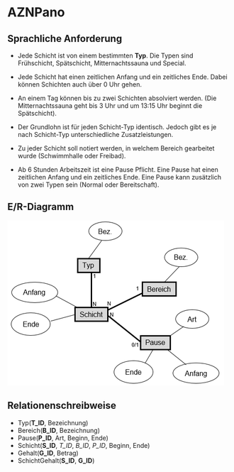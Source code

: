 # AZNPano
## Sprachliche Anforderung
- Jede Schicht ist von einem bestimmten **Typ**. Die Typen sind Frühschicht, Spätschicht, Mitternachtssauna und Special.

- Jede Schicht hat einen zeitlichen Anfang und ein zeitliches Ende. Dabei können Schichten auch über 0 Uhr gehen.

- An einem Tag können bis zu zwei Schichten absolviert werden. (Die Mitternachtssauna geht bis 3 Uhr und um 13:15 Uhr beginnt die Spätschicht).

- Der Grundlohn ist für jeden Schicht-Typ identisch. Jedoch gibt es je nach Schicht-Typ unterschiedliche Zusatzleistungen.

- Zu jeder Schicht soll notiert werden, in welchem Bereich gearbeitet wurde (Schwimmhalle oder Freibad).

- Ab 6 Stunden Arbeitszeit ist eine Pause Pflicht. Eine Pause hat einen zeitlichen Anfang und ein zeitliches Ende. Eine Pause kann zusätzlich von zwei Typen sein (Normal oder Bereitschaft).

## E/R-Diagramm

![ERhdff](Unterlagen/ERDiagramm.png)

## Relationenschreibweise

- Typ(**T_ID**, Bezeichnung)
- Bereich(**B_ID**, Bezeichnung)
- Pause(**P_ID**, Art, Beginn, Ende)
- Schicht(**S_ID**, _T_ID_, _B_ID_, _P_ID_, Beginn, Ende)
- Gehalt(**G_ID**, Betrag)
- SchichtGehalt(**S_ID**, **G_ID**)
